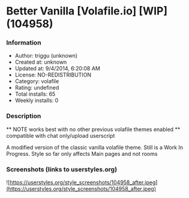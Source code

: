 # Better Vanilla [Volafile.io] [WIP] (104958)

### Information
- Author: triggu (unknown)
- Created at: unknown
- Updated at: 9/4/2014, 6:20:08 AM
- License: NO-REDISTRIBUTION
- Category: volafile
- Rating: undefined
- Total installs: 65
- Weekly installs: 0


### Description
** NOTE
works best with no other previous volafile themes enabled
**
compatible with chat only/upload userscript


A modified version of the classic vanilla volafile theme.
Still is a Work In Progress.
Style so far only affects Main pages and not rooms


### Screenshots (links to userstyles.org)
![https://userstyles.org/style_screenshots/104958_after.jpeg](https://userstyles.org/style_screenshots/104958_after.jpeg)


